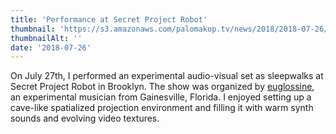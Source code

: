 ```yaml
---
title: 'Performance at Secret Project Robot'
thumbnail: 'https://s3.amazonaws.com/palomakop.tv/news/2018/2018-07-26/spr_flyer.jpg'
thumbnailAlt: ''
date: '2018-07-26'
---
```


<p>
  On July 27th, I performed an experimental audio-visual set as sleepwalks at Secret Project Robot in Brooklyn. The show was organized by <a href="https://euglossine.bandcamp.com/" rel="noopener" target="_blank">euglossine</a>, an experimental musician from Gainesville, Florida. I enjoyed setting up a cave-like spatialized projection environment and filling it with warm synth sounds and evolving video textures.
  </p>
